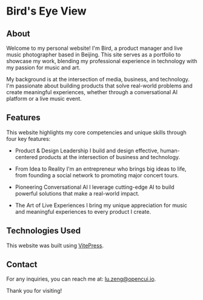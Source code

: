 # Bird's Eye View

## About
Welcome to my personal website! I'm Bird, a product manager and live music photographer based in Beijing. This site serves as a portfolio to showcase my work, blending my professional experience in technology with my passion for music and art.

My background is at the intersection of media, business, and technology. I'm passionate about building products that solve real-world problems and create meaningful experiences, whether through a conversational AI platform or a live music event.

## Features
This website highlights my core competencies and unique skills through four key features:

* Product & Design Leadership
    I build and design effective, human-centered products at the intersection of business and technology.

* From Idea to Reality
    I'm an entrepreneur who brings big ideas to life, from founding a social network to promoting major concert tours.

* Pioneering Conversational AI
    I leverage cutting-edge AI to build powerful solutions that make a real-world impact.

* The Art of Live Experiences
    I bring my unique appreciation for music and meaningful experiences to every product I create.

## Technologies Used
This website was built using [VitePress](https://vitepress.dev/).

## Contact
For any inquiries, you can reach me at: lu.zeng@opencui.io.

Thank you for visiting!
